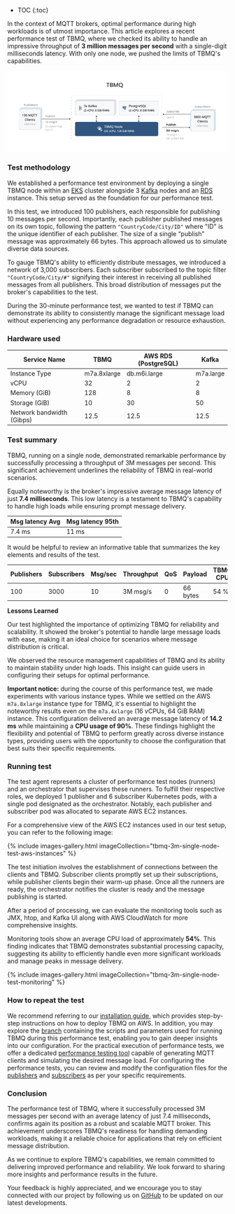 
* TOC
{:toc}

In the context of MQTT brokers, optimal performance during high workloads is of utmost importance. 
This article explores a recent performance test of TBMQ, where we checked its ability to handle an impressive throughput of **3 million messages per second** with a single-digit milliseconds latency.
With only one node, we pushed the limits of TBMQ's capabilities.

![image](/images/mqtt-broker/reference/single-node-test/tbmq-test-diagram.png)

### Test methodology

We established a performance test environment by deploying a single TBMQ node within an [EKS](https://aws.amazon.com/eks/) cluster alongside 3 [Kafka](https://kafka.apache.org/) nodes 
and an [RDS](https://aws.amazon.com/rds/) instance. This setup served as the foundation for our performance test.

In this test, we introduced 100 publishers, each responsible for publishing 10 messages per second. 
Importantly, each publisher published messages on its own topic, following the pattern `"CountryCode/City/ID"` where "ID" is the unique identifier of each publisher.
The size of a single “publish” message was approximately 66 bytes. This approach allowed us to simulate diverse data sources.

To gauge TBMQ's ability to efficiently distribute messages, we introduced a network of 3,000 subscribers. 
Each subscriber subscribed to the topic filter `"CountryCode/City/#"` signifying their interest in receiving all published messages from all publishers. 
This broad distribution of messages put the broker's capabilities to the test.

During the 30-minute performance test, we wanted to test if TBMQ can demonstrate its ability to consistently manage the significant message load 
without experiencing any performance degradation or resource exhaustion.

### Hardware used

| Service Name              | **TBMQ**    | **AWS RDS (PostgreSQL)** | **Kafka** |
|---------------------------|-------------|--------------------------|-----------|
| Instance Type             | m7a.8xlarge | db.m6i.large             | m7a.large |
| vCPU                      | 32          | 2                        | 2         |
| Memory (GiB)              | 128         | 8                        | 8         |
| Storage (GiB)             | 10          | 30                       | 50        |
| Network bandwidth (Gibps) | 12.5        | 12.5                     | 12.5      |

[comment]: <> ( To format table as markdown, please use the online table generator https://www.tablesgenerator.com/markdown_tables )

### Test summary

TBMQ, running on a single node, demonstrated remarkable performance by successfully processing a throughput of 3M messages per second. 
This significant achievement underlines the reliability of TBMQ in real-world scenarios.

Equally noteworthy is the broker's impressive average message latency of just **7.4 milliseconds**. 
This low latency is a testament to TBMQ's capability to handle high loads while ensuring prompt message delivery.

| Msg latency Avg | Msg latency 95th |
|-----------------|------------------|
| 7.4 ms          | 11 ms            |

It would be helpful to review an informative table that summarizes the key elements and results of the test.

| Publishers | Subscribers | Msg/sec | Throughput | QoS | Payload  | TBMQ CPU | TBMQ Memory |
|------------|-------------|---------|------------|-----|----------|----------|-------------|
| 100        | 3000        | 10      | 3M msg/s   | 0   | 66 bytes | 54 %     | 75 GiB      |

**Lessons Learned**

Our test highlighted the importance of optimizing TBMQ for reliability and scalability. 
It showed the broker's potential to handle large message loads with ease, making it an ideal choice for scenarios where message distribution is critical.

We observed the resource management capabilities of TBMQ and its ability to maintain stability under high loads. 
This insight can guide users in configuring their setups for optimal performance.

**Important notice:** during the course of this performance test, we made experiments with various instance types.
While we settled on the AWS `m7a.8xlarge` instance type for TBMQ, it's essential to highlight the noteworthy results even on the `m7a.4xlarge` (16 vCPUs, 64 GiB RAM) instance.
This configuration delivered an average message latency of **14.2 ms** while maintaining a **CPU usage of 90%**.
These findings highlight the flexibility and potential of TBMQ to perform greatly across diverse instance types, 
providing users with the opportunity to choose the configuration that best suits their specific requirements.

### Running test

The test agent represents a cluster of performance test nodes (runners) and an orchestrator that supervises these runners.
To fulfill their respective roles, we deployed 1 publisher and 6 subscriber Kubernetes pods, with a single pod designated as the orchestrator.
Notably, each publisher and subscriber pod was allocated to separate AWS EC2 instances.

For a comprehensive view of the AWS EC2 instances used in our test setup, you can refer to the following image:

{% include images-gallery.html imageCollection="tbmq-3m-single-node-test-aws-instances" %}

The test initiation involves the establishment of connections between the clients and TBMQ. Subscriber clients promptly set up their subscriptions, while publisher clients begin their warm-up phase.
Once all the runners are ready, the orchestrator notifies the cluster is ready and the message publishing is started.

After a period of processing, we can evaluate the monitoring tools such as JMX, htop, and Kafka UI along with AWS CloudWatch for more comprehensive insights.

Monitoring tools show an average CPU load of approximately **54%**.
This finding indicates that TBMQ demonstrates substantial processing capacity, suggesting its ability to efficiently handle even more significant workloads and manage peaks in message delivery.

{% include images-gallery.html imageCollection="tbmq-3m-single-node-test-monitoring" %}

### How to repeat the test

We recommend referring to our [installation guide](/docs/mqtt-broker/install/cluster/aws-cluster-setup/), which provides step-by-step instructions on how to deploy TBMQ on AWS.
In addition, you may explore the [branch](https://github.com/thingsboard/tbmq/tree/3M-single-node-perf-test/k8s/aws#readme) containing the scripts and parameters used for running TBMQ during this performance test,
enabling you to gain deeper insights into our configuration.
For the practical execution of performance tests, we offer a dedicated [performance testing tool](https://github.com/thingsboard/tb-mqtt-perf-tests/tree/3M-single-node-perf-test) 
capable of generating MQTT clients and simulating the desired message load.
For configuring the performance tests, you can review and modify the configuration files for the 
[publishers](https://github.com/thingsboard/tb-mqtt-perf-tests/blob/3M-single-node-perf-test/k8s/broker-tests-publishers-config.yml) and 
[subscribers](https://github.com/thingsboard/tb-mqtt-perf-tests/blob/3M-single-node-perf-test/k8s/broker-tests-subscribers-config.yml) as per your specific requirements.

### Conclusion

The performance test of TBMQ, where it successfully processed 3M messages per second with an average latency of just 7.4 milliseconds, confirms again its position as a robust and scalable MQTT broker. 
This achievement underscores TBMQ's readiness for handling demanding workloads, making it a reliable choice for applications that rely on efficient message distribution.

As we continue to explore TBMQ's capabilities, we remain committed to delivering improved performance and reliability. 
We look forward to sharing more insights and performance results in the future.

Your feedback is highly appreciated, and we encourage you to stay connected with our project by following us on [GitHub](https://github.com/thingsboard/tbmq) to be updated on our latest developments.
